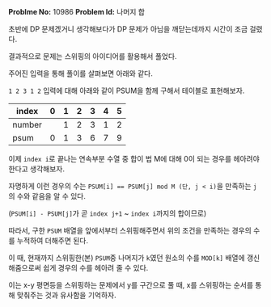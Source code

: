 **Problme No:** 10986
**Problem Id:** 나머지 합


초반에 DP 문제겠거니 생각해보다가 DP 문제가 아님을 깨닫는데까지 시간이 조금 걸렸다.


결과적으로 문제는 스위핑의 아이디어를 활용해서 풀었다.


주어진 입력을 통해 풀이를 살펴보면 아래와 같다.


`1 2 3 1 2` 입력에 대해 아래와 같이 PSUM을 함께 구해서 테이블로 표현해보자.


| index | 0 | 1 | 2 | 3 | 4 | 5 |
|-|-|-|-|-|-|-|
| number | | 1 | 2 | 3 | 1 | 2 |
| psum | 0 | 1 | 3 | 6 | 7 | 9 |


이제 `index i`로 끝나는 연속부분 수열 중 합이 법 M에 대해 0이 되는 경우를 헤아려야 한다고 생각해보자.


자명하게 이런 경우의 수는 `PSUM[i] == PSUM[j] mod M (단, j < i)`을 만족하는 `j`의 수와 같음을 알 수 있다.

(`PSUM[i] - PSUM[j]`가 곧 `index j+1` ~ `index i`까지의 합이므로)


따라서, 구한 `PSUM` 배열을 앞에서부터 스위핑해주면서 위의 조건을 만족하는 경우의 수를 누적하여 더해주면 된다.


이 때, 현재까지 스위핑한(본) `PSUM`중 나머지가 `k`였던 원소의 수를 `MOD[k]` 배열에 갱신해줌으로써 쉽게 경우의 수를 헤아려 줄 수 있다.


이는 x-y 평면등을 스위핑하는 문제에서 y를 구간으로 풀 때, x를 스위핑하는 순서를 통해 맞춰주는 것과 유사함을 기억하자.
